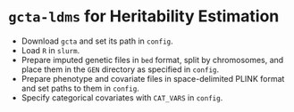 # `gcta-ldms` for Heritability Estimation

* Download `gcta` and set its path in `config`.
* Load `R` in `slurm`.
* Prepare imputed genetic files in `bed` format, split by chromosomes, and place them in the `GEN` directory as specified in `config`.
* Prepare phenotype and covariate files in space-delimited PLINK format and set paths to them in `config`.
* Specify categorical covariates with `CAT_VARS` in `config`.
